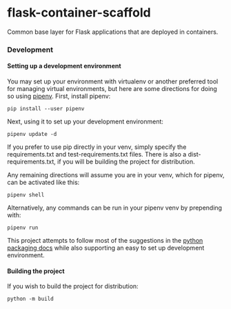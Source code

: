 # flask-container-scaffold
Common base layer for Flask applications that are deployed in containers.


### Development

#### Setting up a development environment

You may set up your environment with virtualenv or another preferred tool for
managing virtual environments, but here are some directions for doing so using
[pipenv](https://pipenv.pypa.io/en/latest/). First, install pipenv:

    pip install --user pipenv

Next, using it to set up your development environment:

    pipenv update -d

If you prefer to use pip directly in your venv, simply specify the
requirements.txt and test-requirements.txt files.  There is also a
dist-requirements.txt, if you will be building the project for distribution.

Any remaining directions will assume you are in your venv, which for pipenv,
can be activated like this:

    pipenv shell

Alternatively, any commands can be run in your pipenv venv by prepending with:

    pipenv run

This project attempts to follow most of the suggestions in the [python packaging
docs](https://packaging.python.org/tutorials/packaging-projects/) while also
supporting an easy to set up development environment.

#### Building the project

If you wish to build the project for distribution:

    python -m build

